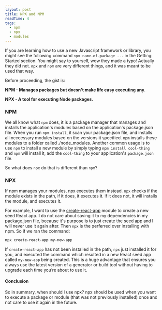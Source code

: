 ```yaml
---
layout: post
title: NPX and NPM
readTime: 4
tags:
  - npm
  - npx
  - modules
---
```


If you are learning how to use a new Javascript framework or library, you might see the following command <code>npx name-of-package ...</code> in the Getting Started section. You might say to yourself, wow they made a typo! Actually they did not. <code>npx</code> and <code>npm</code> are very different things, and it was meant to be used that way.

Before proceeding, the gist is: 

**NPM - Manages packages but doesn't make life easy executing any.**

**NPX - A tool for executing Node packages.**

<!--more-->

### NPM

We all know what <code>npm</code> does, it is a package manager that manages and installs the application's modules based on the application's package.json file. When you run <code>npm install</code>, it scan your package.json file, and installs all neccessary modules based on the versions it specified. <code>npm</code> installs these modules to a folder called <node>./node_modules</code>. Another common usage is to use <code>npm</code> to install a new module by simply typing <code>npm install cool-thing</code> and <code>npm</code> will install it, add the <code>cool-thing</code> to your application's <code>package.json</code> file.

So what does <code>npx</code> do that is different than <code>npm</code>?

### NPX

If npm manages your modules, npx executes them instead. <code>npx</code> checks if the module exists in the path, if it does, it executes it. If it does not, it will installs the module, and executes it. 

For example, I want to use the [create-react-app](https://github.com/facebook/create-react-app) module to create a new seed React app. I do not care about saving it to my dependencies in my package.json file, because it's purpose is to just create the seed app and I will never use it again after. Then <code>npx</code> is the perferred over installing with npm. So if we ran the command:

```bash
npx create-react-app my-new-app
```

If <code>create-react-app</code> has not been installed in the path, <code>npx</code> just installed it for you, and executed the command which resulted in a new React seed app called <code>my-new-app</code> being created. This is a huge advantage that ensures you always use the latest version of a generator or build tool without having to upgrade each time you’re about to use it.

#### Conclusion

So in summary, when should I use npx? npx should be used when you want to execute a package or module (that was not previously installed) once and not care to use it again in the future.

